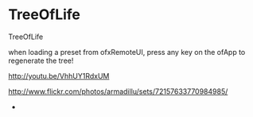TreeOfLife
==========

TreeOfLife

when loading a preset from ofxRemoteUI, press any key on the ofApp to regenerate the tree!

http://youtu.be/VhhUY1RdxUM

http://www.flickr.com/photos/armadillu/sets/72157633770984985/

-